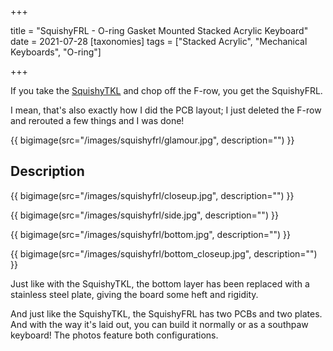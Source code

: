 +++

title = "SquishyFRL - O-ring Gasket Mounted Stacked Acrylic Keyboard"
date = 2021-07-28
[taxonomies]
tags = ["Stacked Acrylic", "Mechanical Keyboards", "O-ring"]

+++

If you take the [SquishyTKL](/squishytkl) and chop off the F-row, you get the SquishyFRL.

I mean, that's also exactly how I did the PCB layout; I just deleted the F-row and rerouted a few things and I was done!

{{ bigimage(src="/images/squishyfrl/glamour.jpg", description="") }}

<!-- more -->

## Description

{{ bigimage(src="/images/squishyfrl/closeup.jpg", description="") }}

{{ bigimage(src="/images/squishyfrl/side.jpg", description="") }}

{{ bigimage(src="/images/squishyfrl/bottom.jpg", description="") }}

{{ bigimage(src="/images/squishyfrl/bottom_closeup.jpg", description="") }}

Just like with the SquishyTKL, the bottom layer has been replaced with a stainless steel plate, giving the board some heft and rigidity.

And just like the SquishyTKL, the SquishyFRL has two PCBs and two plates. And with the way it's laid out, you can build it normally or as a southpaw keyboard! The photos feature both configurations.